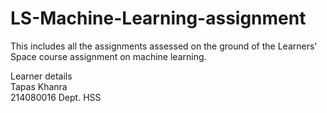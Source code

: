 # LS-Machine-Learning-assignment
This includes all the assignments assessed on the ground of the Learners' Space course assignment on machine learning. 


Learner details <br/>
Tapas Khanra <br/>
214080016
Dept. HSS
